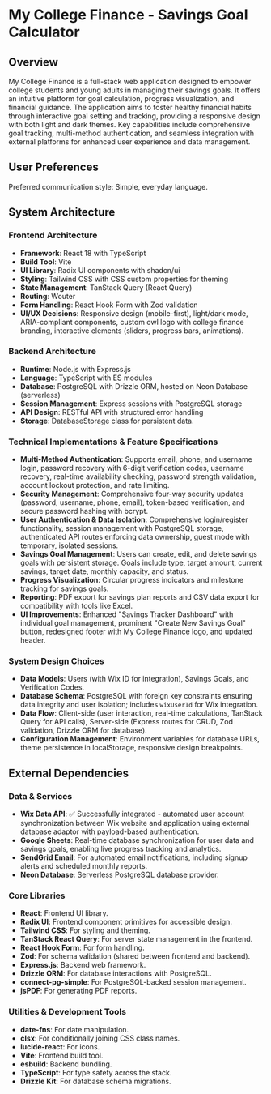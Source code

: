 # My College Finance - Savings Goal Calculator

## Overview
My College Finance is a full-stack web application designed to empower college students and young adults in managing their savings goals. It offers an intuitive platform for goal calculation, progress visualization, and financial guidance. The application aims to foster healthy financial habits through interactive goal setting and tracking, providing a responsive design with both light and dark themes. Key capabilities include comprehensive goal tracking, multi-method authentication, and seamless integration with external platforms for enhanced user experience and data management.

## User Preferences
Preferred communication style: Simple, everyday language.

## System Architecture

### Frontend Architecture
- **Framework**: React 18 with TypeScript
- **Build Tool**: Vite
- **UI Library**: Radix UI components with shadcn/ui
- **Styling**: Tailwind CSS with CSS custom properties for theming
- **State Management**: TanStack Query (React Query)
- **Routing**: Wouter
- **Form Handling**: React Hook Form with Zod validation
- **UI/UX Decisions**: Responsive design (mobile-first), light/dark mode, ARIA-compliant components, custom owl logo with college finance branding, interactive elements (sliders, progress bars, animations).

### Backend Architecture
- **Runtime**: Node.js with Express.js
- **Language**: TypeScript with ES modules
- **Database**: PostgreSQL with Drizzle ORM, hosted on Neon Database (serverless)
- **Session Management**: Express sessions with PostgreSQL storage
- **API Design**: RESTful API with structured error handling
- **Storage**: DatabaseStorage class for persistent data.

### Technical Implementations & Feature Specifications
- **Multi-Method Authentication**: Supports email, phone, and username login, password recovery with 6-digit verification codes, username recovery, real-time availability checking, password strength validation, account lockout protection, and rate limiting.
- **Security Management**: Comprehensive four-way security updates (password, username, phone, email), token-based verification, and secure password hashing with bcrypt.
- **User Authentication & Data Isolation**: Comprehensive login/register functionality, session management with PostgreSQL storage, authenticated API routes enforcing data ownership, guest mode with temporary, isolated sessions.
- **Savings Goal Management**: Users can create, edit, and delete savings goals with persistent storage. Goals include type, target amount, current savings, target date, monthly capacity, and status.
- **Progress Visualization**: Circular progress indicators and milestone tracking for savings goals.
- **Reporting**: PDF export for savings plan reports and CSV data export for compatibility with tools like Excel.
- **UI Improvements**: Enhanced "Savings Tracker Dashboard" with individual goal management, prominent "Create New Savings Goal" button, redesigned footer with My College Finance logo, and updated header.

### System Design Choices
- **Data Models**: Users (with Wix ID for integration), Savings Goals, and Verification Codes.
- **Database Schema**: PostgreSQL with foreign key constraints ensuring data integrity and user isolation; includes `wixUserId` for Wix integration.
- **Data Flow**: Client-side (user interaction, real-time calculations, TanStack Query for API calls), Server-side (Express routes for CRUD, Zod validation, Drizzle ORM for database).
- **Configuration Management**: Environment variables for database URLs, theme persistence in localStorage, responsive design breakpoints.

## External Dependencies

### Data & Services
- **Wix Data API**: ✅ Successfully integrated - automated user account synchronization between Wix website and application using external database adaptor with payload-based authentication.
- **Google Sheets**: Real-time database synchronization for user data and savings goals, enabling live progress tracking and analytics.
- **SendGrid Email**: For automated email notifications, including signup alerts and scheduled monthly reports.
- **Neon Database**: Serverless PostgreSQL database provider.

### Core Libraries
- **React**: Frontend UI library.
- **Radix UI**: Frontend component primitives for accessible design.
- **Tailwind CSS**: For styling and theming.
- **TanStack React Query**: For server state management in the frontend.
- **React Hook Form**: For form handling.
- **Zod**: For schema validation (shared between frontend and backend).
- **Express.js**: Backend web framework.
- **Drizzle ORM**: For database interactions with PostgreSQL.
- **connect-pg-simple**: For PostgreSQL-backed session management.
- **jsPDF**: For generating PDF reports.

### Utilities & Development Tools
- **date-fns**: For date manipulation.
- **clsx**: For conditionally joining CSS class names.
- **lucide-react**: For icons.
- **Vite**: Frontend build tool.
- **esbuild**: Backend bundling.
- **TypeScript**: For type safety across the stack.
- **Drizzle Kit**: For database schema migrations.